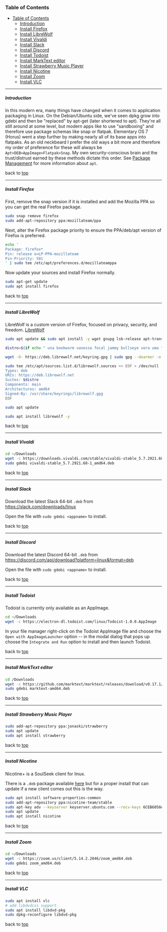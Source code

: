 ### Table of Contents

- [Table of Contents](#table-of-contents)
  - [Introduction](#introduction)
  - [Install Firefox](#install-firefox)
  - [Install LibreWolf](#install-librewolf)
  - [Install Vivaldi](#install-vivaldi)
  - [Install Slack](#install-slack)
  - [Install Discord](#install-discord)
  - [Install Todoist](#install-todoist)
  - [Install MarkText editor](#install-marktext-editor)
  - [Install Strawberry Music Player](#install-strawberry-music-player)
  - [Install Nicotine](#install-nicotine)
  - [Install Zoom](#install-zoom)
  - [Install VLC](#install-vlc)

---

##### Introduction

In this modern era, many things have changed when it comes to application packaging in Linux. On the Debian/Ubuntu side, we've seen dpkg grow into gdebi and then be "replaced" by apt-get (later shortened to apt). They're all still around at some level, but modern apps like to use "sandboxing" and therefore use package schemas like snap or flatpak. Elementary OS 7 (Horus) went a step further by making nearly all of its base apps into flatpaks. As an old neckbeard I prefer the old ways a bit more and therefore my order of preference for these will always be `Apt>DEB>AppImage>Flatpak>Snap`. My own security-conscious brain and the trust/distrust earned by these methods dictate this order. See [Package Management](./package-management.md) for more information about `apt`.

back to [top](#table-of-contents)

---

##### Install Firefox

First, remove the snap version if it is installed and add the Mozilla PPA so you can get the real Firefox package.

```bash
sudo snap remove firefox
sudo add-apt-repository ppa:mozillateam/ppa
```

Next, alter the Firefox package priority to ensure the PPA/deb/apt version of Firefox is preferred.

```bash
echo '
Package: firefox*
Pin: release o=LP-PPA-mozillateam
Pin-Priority: 501
' | sudo tee /etc/apt/preferences.d/mozillateamppa
```

Now update your sources and install Firefox normally.

```bash
sudo apt-get update
sudo apt install firefox
```

back to [top](#table-of-contents)

---

##### Install LibreWolf

LibreWolf is a custom version of Firefox, focused on privacy, security, and freedom.
[LibreWolf](https://librewolf.net/)

```bash
sudo apt update && sudo apt install -y wget gnupg lsb-release apt-transport-https ca-certificates

distro=$(if echo " una bookworm vanessa focal jammy bullseye vera uma " | grep -q " $(lsb_release -sc) "; then lsb_release -sc; else echo focal; fi)

wget -O- https://deb.librewolf.net/keyring.gpg | sudo gpg --dearmor -o /usr/share/keyrings/librewolf.gpg

sudo tee /etc/apt/sources.list.d/librewolf.sources << EOF > /dev/null
Types: deb
URIs: https://deb.librewolf.net
Suites: $distro
Components: main
Architectures: amd64
Signed-By: /usr/share/keyrings/librewolf.gpg
EOF

sudo apt update

sudo apt install librewolf -y
```

back to [top](#table-of-contents)

---

##### Install Vivaldi

```bash
cd ~/Downloads
wget -c https://downloads.vivaldi.com/stable/vivaldi-stable_5.7.2921.68-1_amd64.deb
sudo gdebi vivaldi-stable_5.7.2921.68-1_amd64.deb
```

back to [top](#table-of-contents)

---

##### Install Slack

Download the latest Slack 64-bit `.deb` from https://slack.com/downloads/linux

Open the file with `sudo gdebi <appname>` to install.

back to [top](#table-of-contents)

---

##### Install Discord

Download the latest Discord 64-bit `.deb` from https://discord.com/api/download?platform=linux&format=deb

Open the file with `sudo gdebi <appname>` to install.

back to [top](#table-of-contents)

---

##### Install Todoist

Todoist is currently only available as an AppImage.

```bash
cd ~/Downloads
wget -c https://electron-dl.todoist.com/linux/Todoist-1.0.0.AppImage
```

In your file manager right-click on the Todoist AppImage file and choose the `Open with AppImageLauncher` option -- in the modal dialog that pops up choose the `Integrate and Run` option to install and then launch Todoist.

back to [top](#table-of-contents)

---

##### Install MarkText editor

```bash
cd /Downloads
wget -c https://github.com/marktext/marktext/releases/download/v0.17.1/marktext-amd64.deb
sudo gdebi marktext-amd64.deb
```

back to [top](#table-of-contents)

---

##### Install Strawberry Music Player

```bash
sudo add-apt-repository ppa:jonaski/strawberry
sudo apt update
sudo apt install strawberry
```

back to [top](#table-of-contents)

---

##### Install Nicotine

Nicotine+ is a SoulSeek client for linux.

There is a `.deb` package available [here](https://github.com/nicotine-plus/nicotine-plus/releases/latest/download/debian-package.zip) but for a proper install that can update if a new client comes out this is the way.

```bash
sudo apt install software-properties-common
sudo add-apt-repository ppa:nicotine-team/stable
sudo apt-key adv --keyserver keyserver.ubuntu.com --recv-keys 6CEB6050A30E5769
sudo apt update
sudo apt install nicotine
```

back to [top](#table-of-contents)

---

##### Install Zoom

```bash
cd ~/Downloads
wget -c https://zoom.us/client/5.14.2.2046/zoom_amd64.deb
sudo gdebi zoom_amd64.deb
```

back to [top](#table-of-contents)

---

##### Install VLC

```bash
sudo apt install vlc
# add libdvdcss support
sudo apt install libdvd-pkg
sudo dpkg-reconfigure libdvd-pkg
```

back to [top](#table-of-contents)
